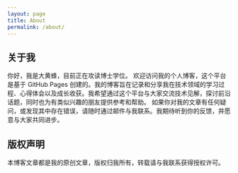 ```yaml
---
layout: page
title: About
permalink: /about/
---
```


## 关于我

你好，我是大黄蜂，目前正在攻读博士学位。
欢迎访问我的个人博客，这个平台是基于 GitHub Pages 创建的。我的博客旨在记录和分享我在技术领域的学习过程、心得体会以及成长收获。我希望通过这个平台与大家交流技术见解，探讨前沿话题，同时也为有类似兴趣的朋友提供参考和帮助。
如果你对我的文章有任何疑问，或发现其中存在错误，请随时通过邮件与我联系。我期待听到你的反馈，并愿意与大家共同进步。

## 版权声明

本博客文章都是我的原创文章，版权归我所有，转载请与我联系获得授权许可。
